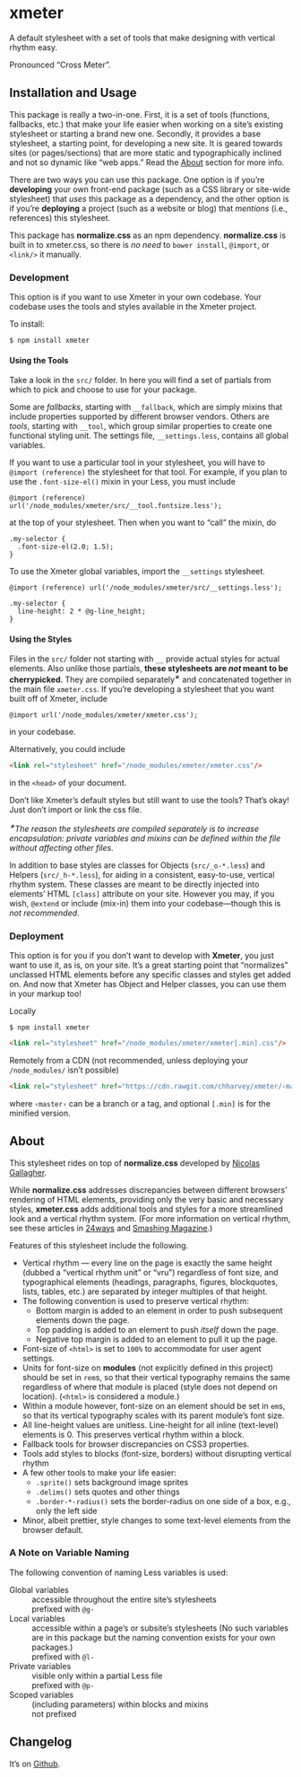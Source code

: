 # xmeter
A default stylesheet with a set of tools that make designing with vertical rhythm easy.

Pronounced “Cross Meter”.

## Installation and Usage

This package is really a two-in-one. First, it is a set of tools (functions,
fallbacks, etc.) that make your life easier when working on a site’s
existing stylesheet or starting a brand new one. Secondly, it provides a base
stylesheet, a starting point, for developing a new site. It is geared towards
sites (or pages/sections) that are more static and typographically inclined
and not so dynamic like “web apps.”
Read the [About](#about) section for more info.

There are two ways you can use this package. One option is if you’re
**developing** your own front-end package (such as a CSS library or site-wide
stylesheet) that *uses* this package as a dependency, and the other option is
if you’re **deploying** a project (such as a website or blog) that *mentions*
(i.e., references) this stylesheet.

This package has **normalize.css** as an npm dependency.
**normalize.css** is built in to xmeter.css, so there is *no need* to
`bower install`, `@import`, or `<link/>` it manually.

### Development

This option is if you want to use Xmeter in your own codebase. Your codebase
uses the tools and styles available in the Xmeter project.

To install:

    $ npm install xmeter

#### Using the Tools

Take a look in the `src/` folder. In here you will find a set of partials
from which to pick and choose to use for your package.

Some are *fallbacks*, starting with `__fallback`, which are simply mixins that
include properties supported by different browser vendors.
Others are *tools*, starting with `__tool`, which group similar properties
to create one functional styling unit.
The settings file, `__settings.less`, contains all global variables.

If you want to use a particular tool in your stylesheet, you will have to
`@import (reference)` the stylesheet for that tool. For example,
if you plan to use the `.font-size-el()` mixin in your Less, you must include

```less
@import (reference) url('/node_modules/xmeter/src/__tool.fontsize.less');
```

at the top of your stylesheet. Then when you want to “call” the mixin, do

```less
.my-selector {
  .font-size-el(2.0; 1.5);
}
```

To use the Xmeter global variables, import the `__settings` stylesheet.

```less
@import (reference) url('/node_modules/xmeter/src/__settings.less');

.my-selector {
  line-height: 2 * @g-line_height;
}
```

#### Using the Styles

Files in the `src/` folder not starting with `__`
provide actual styles for actual elements. Also unlike those partials,
**these stylesheets are *not* meant to be cherrypicked**. They are compiled
separately<sup>&lowast;</sup> and
concatenated together in the main file `xmeter.css`. If you’re developing a
stylesheet that you want built off of Xmeter, include
```less
@import url('/node_modules/xmeter/xmeter.css');
```
in your codebase.

Alternatively, you could include
```html
<link rel="stylesheet" href="/node_modules/xmeter/xmeter.css"/>
```
in the `<head>` of your document.

Don’t like Xmeter’s default styles but still want to use the tools?
That’s okay! Just don’t import or link the css file.

<i><sup>&lowast;</sup>The reason the stylesheets are compiled separately is to increase
encapsulation: private variables and mixins can be defined within the file without
affecting other files.</i>

In addition to base styles are classes for Objects (`src/_o-*.less`) and Helpers (`src/_h-*.less`),
for aiding in a consistent, easy-to-use, vertical rhythm system.
These classes are meant to be directly injected into elements’ HTML `[class]` attribute on your site.
However you may, if you wish, `@extend` or include (mix-in) them into your
codebase—though this is *not recommended*.

### Deployment

This option is for you if you don’t want to develop with **Xmeter**, you just
want to use it, as is, on your site. It’s a great starting point that “normalizes”
unclassed HTML elements before any specific classes and styles get added on.
And now that Xmeter has Object and Helper classes, you can use them in your markup too!

Locally
```
$ npm install xmeter
```
```html
<link rel="stylesheet" href="/node_modules/xmeter/xmeter[.min].css"/>
```
Remotely from a CDN (not recommended, unless deploying your `/node_modules/` isn’t possible)
```html
<link rel="stylesheet" href="https://cdn.rawgit.com/chharvey/xmeter/‹master›/xmeter[.min].css"/>
```
where `‹master›` can be a branch or a tag, and optional `[.min]` is for the minified version.

## About

This stylesheet rides on top of **normalize.css** developed by
[Nicolas Gallagher](http://necolas.github.io/normalize.css/).

While **normalize.css** addresses discrepancies between different browsers’
rendering of HTML elements, providing only the very basic and necessary styles,
**xmeter.css** adds additional tools and styles for a more streamlined look and a
vertical rhythm system. (For more information on vertical rhythm, see these articles in
[24ways](http://24ways.org/2006/compose-to-a-vertical-rhythm/) and
[Smashing Magazine](http://www.smashingmagazine.com/2011/03/14/technical-web-typography-guidelines-and-techniques/#tt-rhythm).)

Features of this stylesheet include the following.

- Vertical rhythm &mdash; every line on the page is exactly the same height
  (dubbed a “vertical rhythm unit” or “vru”) regardless of font size, and
  typographical elements (headings, paragraphs, figures, blockquotes, lists,
  tables, etc.) are separated by integer multiples of that height.
- The following convention is used to preserve vertical rhythm:
  - Bottom margin is added to an element in order to push subsequent elements down the page.
  - Top padding is added to an element to push *itself* down the page.
  - Negative top margin is added to an element to pull it up the page.
- Font-size of `<html>` is set to `100%` to accommodate for user agent settings.
- Units for font-size on **modules** (not explicitly defined in this project)
  should be set in `rem`s, so that their vertical typography remains the same
  regardless of where that module is placed (style does not depend on location).
  (`<html>` is considered a module.)
- Within a module however, font-size on an element
  should be set in `em`s, so that its vertical typography scales with
  its parent module’s font size.
- All line-height values are unitless. Line-height for all inline (text-level) elements is 0.
  This preserves vertical rhythm within a block.
- Fallback tools for browser discrepancies on CSS3 properties.
- Tools add styles to blocks (font-size, borders) without disrupting vertical rhythm
- A few other tools to make your life easier:
  - `.sprite()` sets background image sprites
  - `.delims()` sets quotes and other things
  - `.border-*-radius()` sets the border-radius on one side of a box, e.g., only the left side
- Minor, albeit prettier, style changes to some text-level elements from the browser default.

### A Note on Variable Naming

The following convention of naming Less variables is used:

<dl>
  <dt>Global variables</dt>
  <dd>accessible throughout the entire site’s stylesheets</dd>
  <dd>prefixed with <code>@g-</code></dd>
  <dt>Local variables</dt>
  <dd>accessible within a page’s or subsite’s stylesheets
    (No such variables are in this package but the naming convention exists for your own packages.)</dd>
  <dd>prefixed with <code>@l-</code></dd>
  <dt>Private variables</dt>
  <dd>visible only within a partial Less file</dd>
  <dd>prefixed with <code>@p-</code></dd>
  <dt>Scoped variables</dt>
  <dd>(including parameters) within blocks and mixins</dd>
  <dd>not prefixed</dd>
</dl>

## Changelog

It’s on [Github](https://github.com/chharvey/xmeter/releases).
